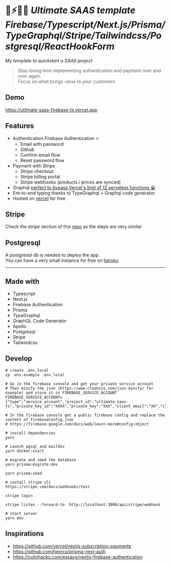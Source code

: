 # 🚀⚡️🧑‍💻 *Ultimate SAAS template Firebase/Typescript/Next.js/Prisma/TypeGraphql/Stripe/Tailwindcss/Postgresql/ReactHookForm* 

*My template to quickstart a SAAS project*

>Stop losing time implementing authentication and payment over and over again.  
Focus on what brings value to your customers

## Demo
https://utlimate-saas-firebase-ts.vercel.app

## Features
- Authentication Firebase Authentication 🔥
  - Email with password
  - Github 
  - Confirm email flow
  - Reset password flow
- Payment with Stripe
  - Stripe checkout
  - Stripe billing portal
  - Stripe webhooks (products / prices are synced)
- Graphql [perfect to bypass Vercel's limit of 12 serveless functions 😀](https://vercel.com/docs/concepts/limits/overview#general-limit-examples)
- Ent-to-end typing thanks to TypeGraphql + Graphql code generator
- Hosted on [vercel](https://vercel.com/) for free 

## Stripe
Check the stripe section of this [repo](https://github.com/vercel/nextjs-subscription-payments) as the steps are very similar

## Postgresql
A postgresql db is needed to deploy the app.  
You can have a very small instance for free on [heroku](https://www.heroku.com/pricing#data-services)  
****

## Made with
- Typescript
- Next.js
- Firebase Authentication
- Prisma
- TypeGraphql
- GraphQL Code Generator
- Apollo
- Postgresql
- Stripe
- Tailwindcss
## Develop

```
# create .env.local
cp .env.example .env.local

# Go in the firebase console and get your private service account
# Then minify the json (https://www.cleancss.com/json-minify/ for exanple) and store it in FIREBASE_SERVICE_ACCOUNT
FIREBASE_SERVICE_ACCOUNT={"type":"service_account","project_id":"ultimate-saas-ts","private_key_id":"XXXX","private_key":"XXX","client_email":"XX","client_id":"XXX","auth_uri":"XXX","token_uri":"XXX","auth_provider_x509_cert_url":"XXX","client_x509_cert_url":"XXX"}

# In the firebase console get a public firebase config and replace the content of firebaseConfig.json
# https://firebase.google.com/docs/web/learn-more#config-object 

# install dependencies
yarn

# Launch pgsql and maildev
yarn docker:start

# migrate and seed the database
yarn prisma:migrate:dev

yarn prisma:seed

# install stripe cli 
https://stripe.com/docs/webhooks/test

stripe login

stripe listen --forward-to  http://localhost:3000/api/stripe/webhook

# start server
yarn dev

```

## Inspirations
- https://github.com/vercel/nextjs-subscription-payments
- https://github.com/hexrcs/prisma-next-auth
- https://colinhacks.com/essays/nextjs-firebase-authentication
